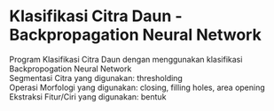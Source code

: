 # Klasifikasi Citra Daun - Backpropagation Neural Network
Program Klasifikasi Citra Daun dengan menggunakan klasifikasi Backpropogation Neural Network\
Segmentasi Citra yang digunakan: thresholding\
Operasi Morfologi yang digunakan: closing, filling holes, area opening\
Ekstraksi Fitur/Ciri yang digunakan: bentuk

